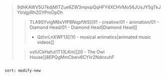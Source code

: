 > 9dhKAWV5U7kdjMITZue6ZW3mpvpQqHFY4XCHVMo56JUsJY5gTkJYbVgjiRhZGYPmOpDh
>
> > TLA9SYvIgM6xVfPBNqpfWS[[01 - creative/01 - animation/01 - Diamond Head/01 - Diamond Head|Diamond Head]]
> >
> > * QzlvrLnXWF13[[10 - musical animatics|animated music videos]]
>
> > vxlUCkHafut1T13LKm[[20 - The Owl House]]8EPQgMmCbwv6CYlir2NdnxuhF

```folderv
```

```folderv
sort: modify-new
```
